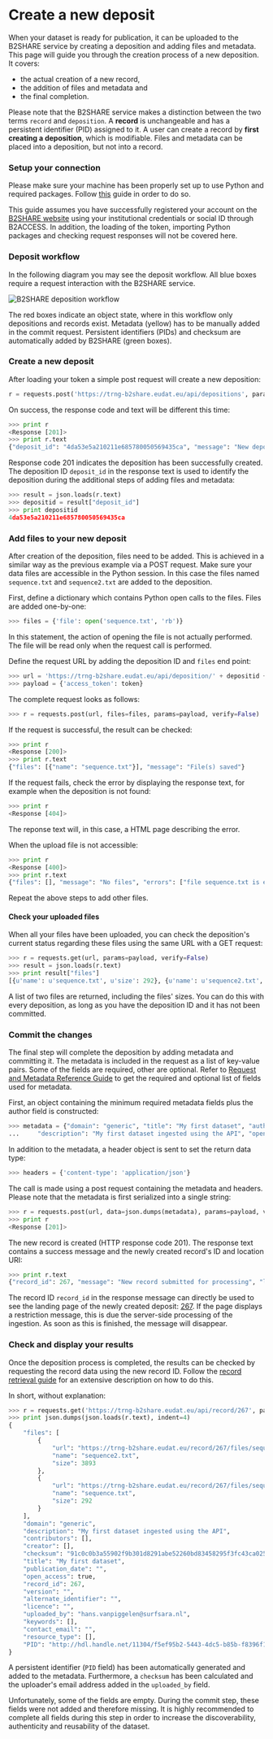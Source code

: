 # Create a new deposit
When your dataset is ready for publication, it can be uploaded to the B2SHARE service by creating a deposition and adding files and metadata. 
This page will guide you through the creation process of a new deposition. It covers: 
 
 - the actual creation of a new record, 
 - the addition of files and metadata and 
 - the final completion.

Please note that the B2SHARE service makes a distinction between the two terms `record` and `deposition`. 
A **record** is unchangeable and has a persistent identifier (PID) assigned to it. A user can create a record by **first creating a deposition**, which is modifiable. Files and metadata can be placed into a deposition, but not into a record.

### Setup your connection
Please make sure your machine has been properly set up to use Python and required packages. Follow [this](A_Setup_and_install.md) guide in order to do so.

This guide assumes you have successfully registered your account on the [B2SHARE website](https://trng-b2share.eudat.eu) using your institutional credentials or social ID through B2ACCESS. In addition, the loading of the token, importing Python packages and checking request responses will not be covered here.

### Deposit workflow
In the following  diagram you may see the deposit workflow. All blue boxes require a request interaction with the B2SHARE service.

![B2SHARE deposition workflow](img/B2SHARE-deposition.png "B2SHARE deposition workflow")

The red boxes indicate an object state, where in this workflow only depositions and records exist. Metadata (yellow) has to be manually added in the commit request. Persistent identifiers (PIDs) and checksum are automatically added by B2SHARE (green boxes).

### Create a new deposit
After loading your token a simple post request will create a new deposition:

```python
r = requests.post('https://trng-b2share.eudat.eu/api/depositions', params={'access_token': token}, verify=False)
```

On success, the response code and text will be different this time:

```python
>>> print r
<Response [201]>
>>> print r.text
{"deposit_id": "4da53e5a210211e685780050569435ca", "message": "New deposition created", "location": "/api/deposition/4da53e5a210211e685780050569435ca"}
```

Response code 201 indicates the deposition has been successfully created. The deposition ID `deposit_id` in the response text is used to identify the deposition during the additional steps of adding files and metadata:

```python
>>> result = json.loads(r.text)
>>> depositid = result["deposit_id"]
>>> print depositid
4da53e5a210211e685780050569435ca
```

### Add files to your new deposit

After creation of the deposition, files need to be added. This is achieved in a similar way as the previous example via a POST request. Make sure your data files are accessible in the Python session. In this case the files named `sequence.txt` and `sequence2.txt` are added to the deposition.

First, define a dictionary which contains Python open calls to the files. Files are added one-by-one:

```python
>>> files = {'file': open('sequence.txt', 'rb')}
```

In this statement, the action of opening the file is not actually performed. The file will be read only when the request call is performed.

Define the request URL by adding the deposition ID and `files` end point:

```python
>>> url = 'https://trng-b2share.eudat.eu/api/deposition/' + depositid + '/files'
>>> payload = {'access_token': token}
```

The complete request looks as follows:

```python
>>> r = requests.post(url, files=files, params=payload, verify=False)
```

If the request is successful, the result can be checked:

```python
>>> print r
<Response [200]>
>>> print r.text
{"files": [{"name": "sequence.txt"}], "message": "File(s) saved"}
```

If the request fails, check the error by displaying the response text, for example when the deposition is not found:

```python
>>> print r
<Response [404]>
```

The reponse text will, in this case, a HTML page describing the error.

When the upload file is not accessible:
```python
>>> print r
<Response [400]>
>>> print r.text
{"files": [], "message": "No files", "errors": ["file sequence.txt is empty"]}
```

Repeat the above steps to add other files.

#### Check your uploaded files

When all your files have been uploaded, you can check the deposition's current status regarding these files using the same URL with a GET request:

```python
>>> r = requests.get(url, params=payload, verify=False)
>>> result = json.loads(r.text)
>>> print result["files"]
[{u'name': u'sequence.txt', u'size': 292}, {u'name': u'sequence2.txt', u'size': 3893}]
```

A list of two files are returned, including the files' sizes. You can do this with every deposition, as long as you have the deposition ID and it has not been committed.

### Commit the changes
The final step will complete the deposition by adding metadata and committing it. The metadata is included in the request as a list of key-value pairs. Some of the fields are required, other are optional. Refer to [Request and Metadata Reference Guide](B_Request_and_Metadata_Reference_Guide.md) to get the required and optional list of fields used for metadata.

First, an object containing the minimum required metadata fields plus the author field is constructed:
```python
>>> metadata = {"domain": "generic", "title": "My first dataset", "authors": "B2SHARE-Training author", 
...     "description": "My first dataset ingested using the API", "open_access": "true"}
```

In addition to the metadata, a header object is sent to set the return data type:
```python
>>> headers = {'content-type': 'application/json'}
```

The call is made using a post request containing the metadata and headers. Please note that the metadata is first serialized into a single string:
```python
>>> r = requests.post(url, data=json.dumps(metadata), params=payload, verify=False, headers=headers)
>>> print r
<Response [201]>
```

The new record is created (HTTP response code 201). The response text contains a success message and the newly created record's ID and location URI:
```python
>>> print r.text
{"record_id": 267, "message": "New record submitted for processing", "location": "/api/record/267"}
```

The record ID  `record_id` in the response message can directly be used to see the landing page of the newly created deposit: [267](https://trng-b2share.eudat.eu/record/267). If the page displays a restriction message, this is due the server-side processing of the ingestion. As soon as this is finished, the message will disappear.

### Check and display your results
Once the deposition process is completed, the results can be checked by requesting the record data using the new record ID. Follow the [record retrieval guide](01_Retrieve_existing_record.md) for an extensive description on how to do this.

In short, without explanation:
```python
>>> r = requests.get('https://trng-b2share.eudat.eu/api/record/267', params=payload, verify=False)
>>> print json.dumps(json.loads(r.text), indent=4)
{
    "files": [
        {
            "url": "https://trng-b2share.eudat.eu/record/267/files/sequence2.txt?version=1", 
            "name": "sequence2.txt", 
            "size": 3893
        }, 
        {
            "url": "https://trng-b2share.eudat.eu/record/267/files/sequence.txt?version=1", 
            "name": "sequence.txt", 
            "size": 292
        }
    ], 
    "domain": "generic", 
    "description": "My first dataset ingested using the API", 
    "contributors": [], 
    "creator": [], 
    "checksum": "91c0c0b3a55902f9b301d8291abe52260bd83458295f3fc43ca0259b65b78ea9", 
    "title": "My first dataset", 
    "publication_date": "", 
    "open_access": true, 
    "record_id": 267, 
    "version": "", 
    "alternate_identifier": "", 
    "licence": "", 
    "uploaded_by": "hans.vanpiggelen@surfsara.nl", 
    "keywords": [], 
    "contact_email": "", 
    "resource_type": [], 
    "PID": "http://hdl.handle.net/11304/f5ef95b2-5443-4dc5-b85b-f8396f1d6b5e"
}
```
A persistent identifier (`PID` field) has been automatically generated and added to the metadata. Furthermore, a `checksum` has been calculated and the uploader's email address added in the `uploaded_by` field.

Unfortunately, some of the fields are empty. During the commit step, these fields were not added and therefore missing. It is highly recommended to complete all fields during this step in order to increase the discoverability, authenticity and reusability of the dataset.